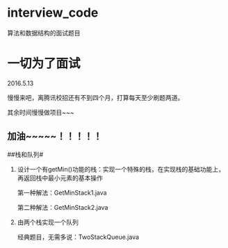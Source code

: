 # interview_code
算法和数据结构的面试题目
##
# 一切为了面试 #
2016.5.13

慢慢来吧，离腾讯校招还有不到四个月，打算每天至少刷题两道。

其余时间慢慢做项目~~~

加油~~~~~！！！！！
-----
##栈和队列#
1. 设计一个有getMin()功能的栈：实现一个特殊的栈，在实现栈的基础功能上，再返回栈中最小元素的基本操作

	第一种解法：GetMinStack1.java

	第二种解法：GetMinStack2.java

2. 由两个栈实现一个队列
	
	经典题目，无需多说：TwoStackQueue.java
